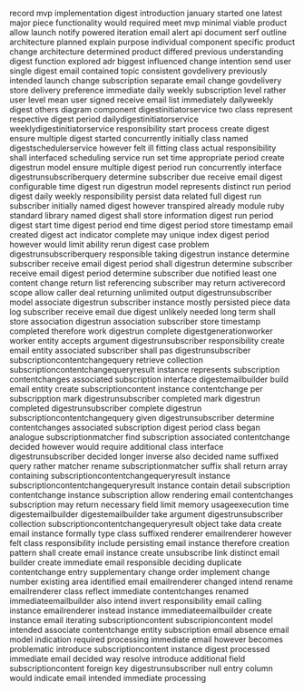 record mvp implementation digest introduction january started one latest major piece functionality would required meet mvp minimal viable product allow launch notify powered iteration email alert api document serf outline architecture planned explain purpose individual component specific product change architecture determined product differed previous understanding digest function explored adr biggest influenced change intention send user single digest email contained topic consistent govdelivery previously intended launch change subscription separate email change govdelivery store delivery preference immediate daily weekly subscription level rather user level mean user signed receive email list immediately dailyweekly digest others diagram component digestinitiatorservice two class represent respective digest period dailydigestinitiatorservice weeklydigestinitiatorservice responsibility start process create digest ensure multiple digest started concurrently initially class named digestschedulerservice however felt ill fitting class actual responsibility shall interfaced scheduling service run set time appropriate period create digestrun model ensure multiple digest period run concurrently interface digestrunsubscriberquery determine subscriber due receive email digest configurable time digest run digestrun model represents distinct run period digest daily weekly responsibility persist data related full digest run subscriber initially named digest however transpired already module ruby standard library named digest shall store information digest run period digest start time digest period end time digest period store timestamp email created digest act indicator complete may unique index digest period however would limit ability rerun digest case problem digestrunsubscriberquery responsible taking digestrun instance determine subscriber receive email digest period shall digestrun determine subscriber receive email digest period determine subscriber due notified least one content change return list referencing subscriber may return activerecord scope allow caller deal returning unlimited output digestrunsubscriber model associate digestrun subscriber instance mostly persisted piece data log subscriber receive email due digest unlikely needed long term shall store association digestrun association subscriber store timestamp completed therefore work digestrun complete digestgenerationworker worker entity accepts argument digestrunsubscriber responsibility create email entity associated subscriber shall pas digestrunsubscriber subscriptioncontentchangequery retrieve collection subscriptioncontentchangequeryresult instance represents subscription contentchanges associated subscription interface digestemailbuilder build email entity create subscriptioncontent instance contentchange per subscripption mark digestrunsubscriber completed mark digestrun completed digestrunsubscriber complete digestrun subscriptioncontentchangequery given digestrunsubscriber determine contentchanges associated subscription digest period class began analogue subscriptionmatcher find subscription associated contentchange decided however would require additional class interface digestrunsubscriber decided longer inverse also decided name suffixed query rather matcher rename subscriptionmatcher suffix shall return array containing subscriptioncontentchangequeryresult instance subscriptioncontentchangequeryresult instance contain detail subscription contentchange instance subscription allow rendering email contentchanges subscription may return necessary field limit memory usageexecution time digestemailbuilder digestemailbuilder take argument digestrunsubscriber collection subscriptioncontentchangequeryresult object take data create email instance formally type class suffixed renderer emailrenderer however felt class responsibility include persisting email instance therefore creation pattern shall create email instance create unsubscribe link distinct email builder create immediate email responsible deciding duplicate contentchange entry supplementary change order implement change number existing area identified email emailrenderer changed intend rename emailrenderer class reflect immediate contentchanges renamed immediateemailbuilder also intend invert responsibility email calling instance emailrenderer instead instance immediateemailbuilder create instance email iterating subscriptioncontent subscripioncontent model intended associate contentchange entity subscription email absence email model indication required processing immediate email however becomes problematic introduce subscriptioncontent instance digest processed immediate email decided way resolve introduce additional field subscriptioncontent foreign key digestrunsubscriber null entry column would indicate email intended immediate processing